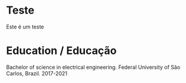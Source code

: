 # Teste
Este é um teste

# Education / Educação
Bachelor of science in electrical engineering.
Federal University of São Carlos, Brazil.
2017-2021

